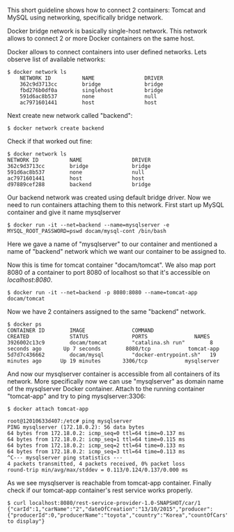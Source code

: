 This short guideline shows how to connect 2 containers: Tomcat and MySQL using networking, specifically bridge network.

Docker bridge network is basically single-host network. This network allows to connect 2 or more Docker containers on the same host. 

Docker allows to connect containers into user defined networks.
Lets observe list of available networks:
```
$ docker network ls
    NETWORK ID          NAME                DRIVER
    362c9d3713cc        bridge              bridge
    fbd276b0df0a        singlehost          bridge
    591d6ac8b537        none                null
    ac7971601441        host                host
```
Next create new network called "backend":
```
$ docker network create backend
```
Check if that worked out fine:
```
$ docker network ls
NETWORK ID          NAME                DRIVER
362c9d3713cc        bridge              bridge
591d6ac8b537        none                null
ac7971601441        host                host
d97889cef288        backend             bridge
```
Our backend network was created using default bridge driver.
Now we need to run containers attaching them to this network.
First start up MySQL container and give it name mysqlserver
```
$ docker run -it --net=backend --name=mysqlserver -e MYSQL_ROOT_PASSWORD=pswd docam/mysql-cont /bin/bash

```
Here we gave a name of "mysqlserver" to our container and mentioned a name of "backend" network
which we want our container to be assigned to.

Now this is time for tomcat container "docam/tomcat". We also map port 8080 of a container
to port 8080 of localhost so that it's accessible on _localhost:8080_.
```
$ docker run -it --net=backend -p 8080:8080 --name=tomcat-app docam/tomcat
```
Now we have 2 containers assigned to the same "backend" network.
```
$ docker ps
CONTAINER ID        IMAGE               COMMAND                  CREATED             STATUS              PORTS               NAMES
3926002c13c9        docam/tomcat        "catalina.sh run"        8 seconds ago       Up 7 seconds        8080/tcp            tomcat-app
5d7d7c436662        docam/mysql         "docker-entrypoint.sh"   19 minutes ago      Up 19 minutes       3306/tcp            mysqlserver
```
And now our mysqlserver container is accessible from all containers of its network.
More specifically now we can use "mysqlserver" as domain name of the mysqlserver
Docker container.
Attach to the running container "tomcat-app" and try to ping mysqlserver:3306:
```
$ docker attach tomcat-app

root@12010633d407:/etc# ping mysqlserver     
PING mysqlserver (172.18.0.2): 56 data bytes
64 bytes from 172.18.0.2: icmp_seq=0 ttl=64 time=0.137 ms
64 bytes from 172.18.0.2: icmp_seq=1 ttl=64 time=0.115 ms
64 bytes from 172.18.0.2: icmp_seq=2 ttl=64 time=0.133 ms
64 bytes from 172.18.0.2: icmp_seq=3 ttl=64 time=0.113 ms
^C--- mysqlserver ping statistics ---
4 packets transmitted, 4 packets received, 0% packet loss
round-trip min/avg/max/stddev = 0.113/0.124/0.137/0.000 ms
```
As we see mysqlserver is reachable from tomcat-app container.
Finally check if our tomcat-app container's rest service works properly. 
```
$ curl localhost:8080/rest-service-provider-1.0-SNAPSHOT/car/1
{"carId":1,"carName":"2","dateOfCreation":"13/10/2015","producer":
{"producerId":0,"producerName":"toyota","country":"Korea","countOfCars":0},"picture":null,"base64EncodedPicture":"Nothing to display"}
```